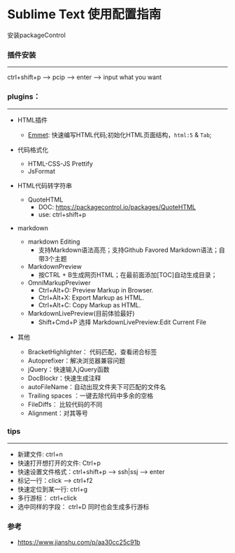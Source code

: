 # Sublime Text 使用配置指南
安装packageControl

### 插件安装
---
ctrl+shift+p --> pcip --> enter --> input what you want

### plugins：
---
- HTML插件
    - [Emmet](https://scotch.io/tutorials/write-html-crazy-fast-with-emmet-an-interactive-guide): 快速编写HTML代码;初始化HTML页面结构，`html:5` & `Tab`;


- 代码格式化
    - HTML-CSS-JS Prettify
    - JsFormat

- HTML代码转字符串
    - QuoteHTML
        - DOC: https://packagecontrol.io/packages/QuoteHTML
        - use: ctrl+shift+p

- markdown 
    - markdown Editing
        - 支持Markdown语法高亮；支持Github Favored Markdown语法；自带3个主题
    - MarkdownPreview
        - 按CTRL + B生成网页HTML；在最前面添加[TOC]自动生成目录；
    - OmniMarkupPreviwer
        - Ctrl+Alt+O: Preview Markup in Browser.
        - Ctrl+Alt+X: Export Markup as HTML.
        - Ctrl+Alt+C: Copy Markup as HTML.
    - MarkdownLivePreview(目前体验最好)
        - Shift+Cmd+P 选择 MarkdownLivePreview:Edit Current File


- 其他
    - BracketHighlighter： 代码匹配，查看闭合标签
    - Autoprefixer：解决浏览器兼容问题
    - jQuery：快速输入jQuery函数
    - DocBlockr：快速生成注释
    - autoFileName：自动出现文件夹下可匹配的文件名
    - Trailing spaces ：一键去除代码中多余的空格
    - FileDiffs： 比较代码的不同
    - Alignment：对其等号

### tips
---
- 新建文件: ctrl+n
- 快速打开想打开的文件: Ctrl+p
- 快速设置文件格式：ctrl+shift+p --> ssh|ssj --> enter
- 标记一行：click --> ctrl+f2
- 快速定位到某一行: ctrl+g
- 多行游标： ctrl+click
- 选中同样的字段： ctrl+D 同时也会生成多行游标

### 参考
- https://www.jianshu.com/p/aa30cc25c91b

